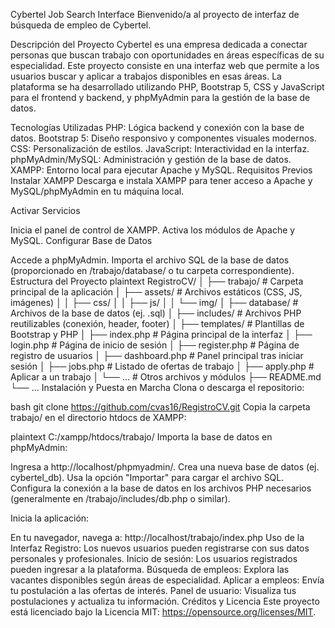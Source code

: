 Cybertel Job Search Interface
Bienvenido/a al proyecto de interfaz de búsqueda de empleo de Cybertel.

Descripción del Proyecto
Cybertel es una empresa dedicada a conectar personas que buscan trabajo con oportunidades en áreas específicas de su especialidad. Este proyecto consiste en una interfaz web que permite a los usuarios buscar y aplicar a trabajos disponibles en esas áreas. La plataforma se ha desarrollado utilizando PHP, Bootstrap 5, CSS y JavaScript para el frontend y backend, y phpMyAdmin para la gestión de la base de datos.

Tecnologías Utilizadas
PHP: Lógica backend y conexión con la base de datos.
Bootstrap 5: Diseño responsivo y componentes visuales modernos.
CSS: Personalización de estilos.
JavaScript: Interactividad en la interfaz.
phpMyAdmin/MySQL: Administración y gestión de la base de datos.
XAMPP: Entorno local para ejecutar Apache y MySQL.
Requisitos Previos
Instalar XAMPP
Descarga e instala XAMPP para tener acceso a Apache y MySQL/phpMyAdmin en tu máquina local.

Activar Servicios

Inicia el panel de control de XAMPP.
Activa los módulos de Apache y MySQL.
Configurar Base de Datos

Accede a phpMyAdmin.
Importa el archivo SQL de la base de datos (proporcionado en /trabajo/database/ o tu carpeta correspondiente).
Estructura del Proyecto
plaintext
RegistroCV/
│
├── trabajo/                # Carpeta principal de la aplicación
│   ├── assets/             # Archivos estáticos (CSS, JS, imágenes)
│   │   ├── css/
│   │   ├── js/
│   │   └── img/
│   ├── database/           # Archivos de la base de datos (ej. .sql)
│   ├── includes/           # Archivos PHP reutilizables (conexión, header, footer)
│   ├── templates/          # Plantillas de Bootstrap y PHP
│   ├── index.php           # Página principal de la interfaz
│   ├── login.php           # Página de inicio de sesión
│   ├── register.php        # Página de registro de usuarios
│   ├── dashboard.php       # Panel principal tras iniciar sesión
│   ├── jobs.php            # Listado de ofertas de trabajo
│   ├── apply.php           # Aplicar a un trabajo
│   └── ...                 # Otros archivos y módulos
├── README.md
└── ...
Instalación y Puesta en Marcha
Clona o descarga el repositorio:

bash
git clone https://github.com/cvas16/RegistroCV.git
Copia la carpeta trabajo/ en el directorio htdocs de XAMPP:

plaintext
C:/xampp/htdocs/trabajo/
Importa la base de datos en phpMyAdmin:

Ingresa a http://localhost/phpmyadmin/.
Crea una nueva base de datos (ej. cybertel_db).
Usa la opción "Importar" para cargar el archivo SQL.
Configura la conexión a la base de datos en los archivos PHP necesarios (generalmente en /trabajo/includes/db.php o similar).

Inicia la aplicación:

En tu navegador, navega a:
http://localhost/trabajo/index.php
Uso de la Interfaz
Registro: Los nuevos usuarios pueden registrarse con sus datos personales y profesionales.
Inicio de sesión: Los usuarios registrados pueden ingresar a la plataforma.
Búsqueda de empleos: Explora las vacantes disponibles según áreas de especialidad.
Aplicar a empleos: Envía tu postulación a las ofertas de interés.
Panel de usuario: Visualiza tus postulaciones y actualiza tu información.
Créditos y Licencia
Este proyecto está licenciado bajo la Licencia MIT: https://opensource.org/licenses/MIT.

